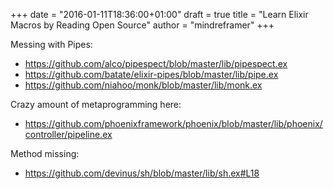 +++
date = "2016-01-11T18:36:00+01:00"
draft = true
title = "Learn Elixir Macros by Reading Open Source"
author = "mindreframer"
+++



Messing with Pipes:
- https://github.com/alco/pipespect/blob/master/lib/pipespect.ex
- https://github.com/batate/elixir-pipes/blob/master/lib/pipe.ex
- https://github.com/niahoo/monk/blob/master/lib/monk.ex


Crazy amount of metaprogramming here:
- https://github.com/phoenixframework/phoenix/blob/master/lib/phoenix/controller/pipeline.ex

Method missing:
- https://github.com/devinus/sh/blob/master/lib/sh.ex#L18
